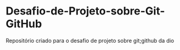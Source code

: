 # Desafio-de-Projeto-sobre-Git-GitHub
Repositório criado para o desafio de projeto sobre git;github da dio
